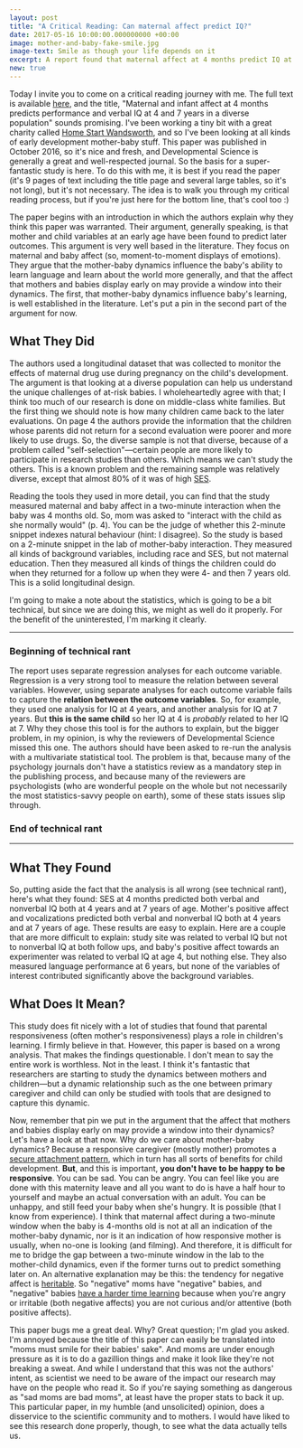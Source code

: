 ```yaml
---
layout: post
title: "A Critical Reading: Can maternal affect predict IQ?"
date: 2017-05-16 10:00:00.000000000 +00:00
image: mother-and-baby-fake-smile.jpg
image-text: Smile as though your life depends on it
excerpt: A report found that maternal affect at 4 months predict IQ at 7 years. Here's what we can and can't conclude.
new: true
---
```


Today I invite you to come on a critical reading journey with me. The full text is available [here](http://www.psy.miami.edu/faculty/dmessinger/c_c/rsrcs/rdgs/emot/4_month_affect_predicts_IQ.DevSci2016.pdf), and the title, "Maternal and infant affect at 4 months predicts performance and verbal IQ at 4 and 7 years in a diverse population" sounds promising. I've been working a tiny bit with a great charity called [Home Start Wandsworth](http://www.homestartwandsworth.org.uk/), and so I've been looking at all kinds of early development mother-baby stuff. This paper was published in October 2016, so it's nice and fresh, and Developmental Science is generally a great and well-respected journal. So the basis for a super-fantastic study is here. To do this with me, it is best if you read the paper (it's 9 pages of text including the title page and several large tables, so it's not long), but it's not necessary. The idea is to walk you through my critical reading process, but if you're just here for the bottom line, that's cool too :)

The paper begins with an introduction in which the authors explain why they think this paper was warranted. Their argument, generally speaking, is that mother and child variables at an early age have been found to predict later outcomes. This argument is very well based in the literature. They focus on maternal and baby affect (so, moment-to-moment displays of emotions). They argue that the mother-baby dynamics influence the baby's ability to learn language and learn about the world more generally, and that the affect that mothers and babies display early on may provide a window into their dynamics. The first, that mother-baby dynamics influence baby's learning, is well established in the literature. Let's put a pin in the second part of the argument for now.

## What They Did
The authors used a longitudinal dataset that was collected to monitor the effects of maternal drug use during pregnancy on the child's development. The argument is that looking at a diverse population can help us understand the unique challenges of at-risk babies. I wholeheartedly agree with that; I think too much of our research is done on middle-class white families. But the first thing we should note is how many children came back to the later evaluations. On page 4 the authors provide the information that the children whose parents did not return for a second evaluation were poorer and more likely to use drugs. So, the diverse sample is not that diverse, because of a problem called "self-selection"&mdash;certain people are more likely to participate in research studies than others. Which means we can't study the others. This is a known problem and the remaining sample was relatively diverse, except that almost 80% of it was of high [SES](https://galpod.com/glossary#ses).

Reading the tools they used in more detail, you can find that the study measured maternal and baby affect in a two-minute interaction when the baby was 4 months old. So, mom was asked to "interact with the child as she normally would" (p. 4). You can be the judge of whether this 2-minute snippet indexes natural behaviour (hint: I disagree). So the study is based on a 2-minute snippet in the lab of mother-baby interaction. They measured all kinds of background variables, including race and SES, but not maternal education. Then they measured all kinds of things the children could do when they returned for a follow up when they were 4- and then 7 years old. This is a solid longitudinal design.

I'm going to make a note about the statistics, which is going to be a bit technical, but since we are doing this, we might as well do it properly. For the benefit of the uninterested, I'm marking it clearly.

*************

### Beginning of technical rant

 The report uses separate regression analyses for each outcome variable. Regression is a very strong tool to measure the relation between several variables. However, using separate analyses for each outcome variable fails to capture the **relation between the outcome variables**. So, for example, they used one analysis for IQ at 4 years, and another analysis for IQ at 7 years. But **this is the same child** so her IQ at 4 is *probably* related to her IQ at 7. Why they chose this tool is for the authors to explain, but the bigger problem, in my opinion, is why the reviewers of Developmental Science missed this one. The authors should have been asked to re-run the analysis with a multivariate statistical tool. The problem is that, because many of the psychology journals don't have a statistics review as a mandatory step in the publishing process, and because many of the reviewers are psychologists (who are wonderful people on the whole but not necessarily the most statistics-savvy people on earth), some of these stats issues slip through.

### End of technical rant
***********

## What They Found
So, putting aside the fact that the analysis is all wrong (see technical rant), here's what they found: SES at 4 months predicted both verbal and nonverbal IQ both at 4 years and at 7 years of age. Mother's positive affect and vocalizations predicted both verbal and nonverbal IQ both at 4 years and at 7 years of age. These results are easy to explain. Here are a couple that are more difficult to explain: study site was related to verbal IQ but not to nonverbal IQ at both follow ups, and baby's positive affect towards an experimenter was related to verbal IQ at age 4, but nothing else. They also measured language performance at 6 years, but none of the variables of interest contributed significantly above the background variables.

## What Does It Mean?
This study does fit nicely with a lot of studies that found that parental responsiveness (often mother's responsiveness) plays a role in children's learning. I firmly believe in that. However, this paper is based on a wrong analysis. That makes the findings questionable. I don't mean to say the entire work is worthless. Not in the least. I think it's fantastic that researchers are starting to study the dynamics between mothers and children&mdash;but a dynamic relationship such as the one between primary caregiver and child can only be studied with tools that are designed to capture this dynamic.

Now, remember that pin we put in the argument that the affect that mothers and babies display early on may provide a window into their dynamics? Let's have a look at that now. Why do we care about mother-baby dynamics? Because a responsive caregiver (mostly mother) promotes a [secure attachment pattern](https://galpod.com/did-you-feel-love-at-first-sight-with-your-baby-does-it-matter/), which in turn has all sorts of benefits for child development. **But**, and this is important, **you don't have to be happy to be responsive**. You can be sad. You can be angry. You can feel like you are done with this maternity leave and all you want to do is have a half hour to yourself and maybe an actual conversation with an adult. You can be unhappy, and still feed your baby when she's hungry. It is possible (that I know from experience). I think that maternal affect during a two-minute window when the baby is 4-months old is not at all an indication of the mother-baby dynamic, nor is it an indication of how responsive mother is usually, when no-one is looking (and filming). And therefore, it is difficult for me to bridge the gap between a two-minute window in the lab to the mother-child dynamics, even if the former turns out to predict something later on. An alternative explanation may be this: the tendency for negative affect is [heritable](http://psycnet.apa.org/journals/pag/7/1/158/). So "negative" moms have "negative" babies, and "negative" babies [have a harder time learning](https://www.ncbi.nlm.nih.gov/pmc/articles/PMC3156001/) because  when you're angry or irritable (both negative affects) you are not curious and/or attentive (both positive affects).

This paper bugs me a great deal. Why? Great question; I'm glad you asked. I'm annoyed because the title of this paper can easily be translated into "moms must smile for their babies' sake". And moms are under enough pressure as it is to do a gazillion things and make it look like they're not breaking a sweat. And while I understand that this was not the authors' intent, as scientist we need to be aware of the impact our research may have on the people who read it. So if you're saying something as dangerous as "sad moms are bad moms", at least have the proper stats to back it up. This particular paper, in my humble (and unsolicited) opinion, does a disservice to the scientific community and to mothers. I would have liked to see this research done properly, though, to see what the data actually tells us.
